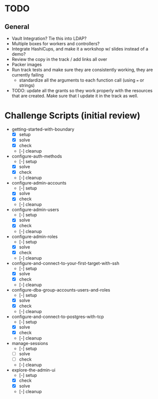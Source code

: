 # TODO

## General

- Vault Integration? Tie this into LDAP?
- Multiple boxes for workers and controllers?
- Integrate HashiCups, and make it a workshop w/ slides instead of a demo?
- Review the copy in the track / add links all over
- Packer images
- Run track tests and make sure they are consistently working, they are currently failing
  -  standardize all the arguments to each function call (using `=` or strings)
- TODO: update all the grants so they work properly with the resources that are created. Make sure that I update it in the track as well.

# Challenge Scripts (initial review)

- getting-started-with-boundary
  - [x] setup
  - [x] solve
  - [x] check
  - [-] cleanup
- configure-auth-methods
  - [-] setup
  - [x] solve
  - [x] check
  - [-] cleanup
- configure-admin-accounts
  - [-] setup
  - [x] solve
  - [x] check
  - [-] cleanup
- configure-admin-users
  - [-] setup
  - [x] solve
  - [x] check
  - [-] cleanup
- configure-admin-roles
  - [-] setup
  - [x] solve
  - [x] check
  - [-] cleanup
- configure-and-connect-to-your-first-target-with-ssh
  - [-] setup
  - [x] solve
  - [x] check
  - [-] cleanup
- configure-dba-group-accounts-users-and-roles
  - [-] setup
  - [x] solve
  - [x] check
  - [-] cleanup
- configure-and-connect-to-postgres-with-tcp
  - [-] setup
  - [x] solve
  - [x] check
  - [-] cleanup
- manage-sessions
  - [-] setup
  - [ ] solve
  - [ ] check
  - [-] cleanup
- explore-the-admin-ui
  - [-] setup
  - [x] check
  - [x] solve
  - [-] cleanup


